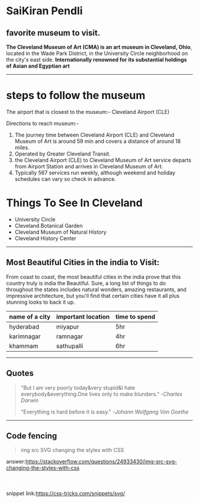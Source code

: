 # SaiKiran Pendli

##  favorite museum to visit. 

**The Cleveland Museum of Art (CMA) is an art museum in Cleveland, Ohio**, located in the Wade Park District, in the University Circle neighborhood on the city's east side. **Internationally renowned for its substantial holdings of Asian and Egyptian art** 

---

# steps to follow the museum
The airport that is closest to the museum:- Cleveland Airport (CLE)

Directions to reach museum:-
1. The journey time between Cleveland Airport (CLE) and Cleveland Museum of Art is around 59 min and covers a distance of around 18 miles.
2. Operated by Greater Cleveland Transit.
3. the Cleveland Airport (CLE) to Cleveland Museum of Art service departs from Airport Station and arrives in Cleveland Museum of Art. 
4. Typically 567 services run weekly, although weekend and holiday schedules can vary so check in advance.

# Things To See In Cleveland
* University Circle
* Cleveland Botanical Garden
* Cleveland Museum of Natural History
* Cleveland History Center

---

## Most Beautiful Cities in the india to Visit:

From coast to coast, the most beautiful cities in the india prove that this country truly is india the Beautiful. Sure, a long list of things to do throughout the states includes natural wonders, amazing restaurants, and impressive architecture, but you'll find that certain cities have it all plus stunning looks to back it up.

 |name of a city|important location|time to spend|
 | --- | --- | --- |
 |hyderabad |miyapur|5hr|
 |karimnagar|ramnagar|4hr|
 |khammam   |sathupalli|6hr|
 
 ***
 
 ## Quotes

 >"But I am very poorly today&very stupid&I hate everybody&everything.One lives only to make blunders." -*Charles Darwin*
 >
 >"Everything is hard before it is easy." -*Johann Wolfgang Von Goethe*

 ----

 ## Code fencing

 >img src SVG changing the styles with CSS

 answer:<https://stackoverflow.com/questions/24933430/img-src-svg-changing-the-styles-with-css>

 <svg fill="#000000" height="24" viewBox="0 0 24 24" width="24" xmlns="http://www.w3.org/2000/svg">
  <path d="M0 0h24v24H0z" fill="none"/>
  <path d="M1 21h22L12 2 1 21zm12-3h-2v-2h2v2zm0-4h-2v-4h2v4z" fill="#fff"/>
</svg>

snippet link:https://css-tricks.com/snippets/svg/
